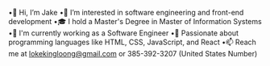 •👋 Hi, I’m Jake
•👀 I’m interested in software engineering and front-end development
•🎓 I hold a Master's Degree in Master of Information Systems
•💼 I'm currently working as a Software Engineer
•💞️ Passionate about programming languages like HTML, CSS, JavaScript, and React
•📫 Reach me at lokekingloong@gmail.com or 385-392-3207 (United States Number)
